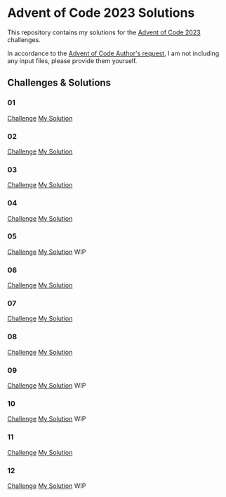 # Advent of Code 2023 Solutions

This repository contains my solutions for the [Advent of Code 2023](https://adventofcode.com/2023) challenges.

In accordance to the [Advent of Code Author's request](https://adventofcode.com/2023/about),
I am not including any input files, please provide them yourself.

## Challenges & Solutions
### 01
[Challenge](https://adventofcode.com/2023/day/1)
[My Solution](AdventSolution01.cpp)

### 02
[Challenge](https://adventofcode.com/2023/day/2)
[My Solution](AdventSolution02.cpp)

### 03
[Challenge](https://adventofcode.com/2023/day/3)
[My Solution](AdventSolution03.cpp)

### 04
[Challenge](https://adventofcode.com/2023/day/4)
[My Solution](AdventSolution04.cpp)

### 05
[Challenge](https://adventofcode.com/2023/day/5)
[My Solution](AdventSolution05.cpp) WIP

### 06
[Challenge](https://adventofcode.com/2023/day/6)
[My Solution](AdventSolution06.cpp)

### 07
[Challenge](https://adventofcode.com/2023/day/7)
[My Solution](AdventSolution07.cpp)

### 08
[Challenge](https://adventofcode.com/2023/day/8)
[My Solution](AdventSolution08.cpp)

### 09
[Challenge](https://adventofcode.com/2023/day/9)
[My Solution](AdventSolution09.cpp) WIP

### 10
[Challenge](https://adventofcode.com/2023/day/10)
[My Solution](AdventSolution10.cpp) WIP

### 11
[Challenge](https://adventofcode.com/2023/day/11)
[My Solution](AdventSolution11.cpp)

### 12
[Challenge](https://adventofcode.com/2023/day/12)
[My Solution](AdventSolution12.cpp) WIP

